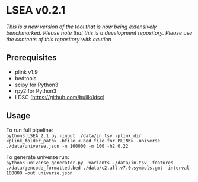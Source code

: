 # LSEA v0.2.1

*This is a new version of the tool that is now being extensively benchmarked. Please note that this is a development repository. Please use the contents of this repository with caution*

## Prerequisites
- plink v1.9
- bedtools
- scipy for Python3
- rpy2 for Python3
- LDSC (https://github.com/bulik/ldsc)

## Usage

To run full pipeline:  
`
python3 LSEA_2.1.py -input ./data/in.tsv -plink_dir <plink_folder_path> -bfile <.bed file for PLINK> -universe ./data/universe.json -n 100000 -m 100 -h2 0.22
`

To generate universe run:  
`
python3 universe_generator.py -variants ./data/in.tsv -features ./data/gencode_formatted.bed ./data/c2.all.v7.0.symbols.gmt -interval 100000 -out universe.json
`

